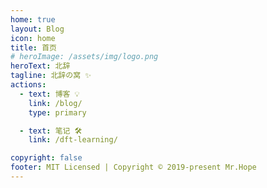 ```yaml
---
home: true
layout: Blog
icon: home
title: 首页
# heroImage: /assets/img/logo.png
heroText: 北辞
tagline: 北辞の窝 ✨
actions:
  - text: 博客 💡
    link: /blog/
    type: primary

  - text: 笔记 🛠
    link: /dft-learning/

copyright: false
footer: MIT Licensed | Copyright © 2019-present Mr.Hope
---
```

